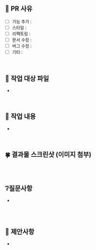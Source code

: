 ## 🔖 PR 사유

- [ ] 기능 추가 : 
- [ ] 스타일 : 
- [ ] 리팩토링 :
- [ ] 문서 수정 :
- [ ] 버그 수정 :
- [ ] 기타 : 

<br>


## 📂 작업 대상 파일

- 

<br>

## 📖 작업 내용

- 


<br>


## 🍀 결과물 스크린샷 (이미지 첨부)



<br><br>


## ❔질문사항

- 

<br><br>


## 📌 제안사항

- 
